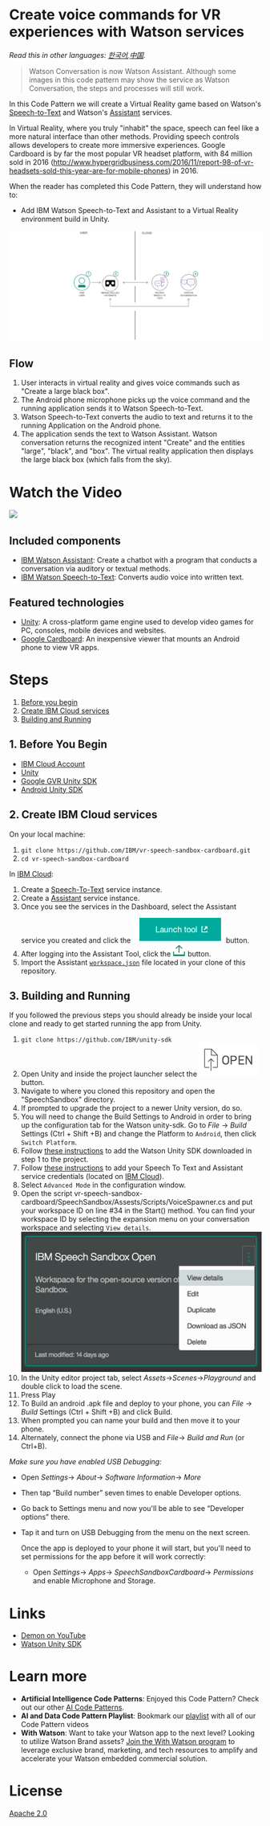 # Create voice commands for VR experiences with Watson services

*Read this in other languages: [한국어](README-ko.md),[中国](README-cn.md).*

> Watson Conversation is now Watson Assistant. Although some images in this code pattern may show the service as Watson Conversation, the steps and processes will still work.

In this Code Pattern we will create a Virtual Reality game based on Watson's [Speech-to-Text](https://www.ibm.com/watson/developercloud/speech-to-text.html) and Watson's [Assistant](https://www.ibm.com/watson/developercloud/conversation.html) services.

In Virtual Reality, where you truly "inhabit" the space, speech can feel like a more natural interface than other methods. Providing speech controls allows developers to create more immersive experiences. Google Cardboard is by far the most popular VR headset platform, with 84 million sold in 2016 (http://www.hypergridbusiness.com/2016/11/report-98-of-vr-headsets-sold-this-year-are-for-mobile-phones) in 2016.

When the reader has completed this Code Pattern, they will understand how to:

* Add IBM Watson Speech-to-Text and Assistant to a Virtual Reality environment build in Unity.

![](doc/source/images/architecture.png)

## Flow

1. User interacts in virtual reality and gives voice commands such as "Create a large black box".
2. The Android phone microphone picks up the voice command and the running application sends it to Watson Speech-to-Text.
3. Watson Speech-to-Text converts the audio to text and returns it to the running Application on the Android phone.
4. The application sends the text to Watson Assistant. Watson conversation returns the recognized intent "Create" and the entities "large", "black", and "box". The virtual reality application then displays the large black box (which falls from the sky).

# Watch the Video

[![](http://img.youtube.com/vi/rZFpUpy4y0g/0.jpg)](https://www.youtube.com/watch?v=rZFpUpy4y0g)

## Included components

* [IBM Watson Assistant](https://www.ibm.com/watson/developercloud/conversation.html): Create a chatbot with a program that conducts a conversation via auditory or textual methods.
* [IBM Watson Speech-to-Text](https://www.ibm.com/watson/developercloud/speech-to-text.html): Converts audio voice into written text.

## Featured technologies

* [Unity](https://unity3d.com/): A cross-platform game engine used to develop video games for PC, consoles, mobile devices and websites.
* [Google Cardboard](https://vr.google.com/cardboard/): An inexpensive viewer that mounts an Android phone to view VR apps.

# Steps

1. [Before you begin](#1-before-you-begin)
2. [Create IBM Cloud services](#2-create-ibm-cloud-services)
3. [Building and Running](#3-building-and-running)

## 1. Before You Begin

* [IBM Cloud Account](http://ibm.biz/Bdimr6)
* [Unity](https://unity3d.com/get-unity/download)
* [Google GVR Unity SDK](https://developers.google.com/vr/unity/get-started)
* [Android Unity SDK](https://docs.unity3d.com/Manual/android-sdksetup.html)

## 2. Create IBM Cloud services

On your local machine:
1. `git clone https://github.com/IBM/vr-speech-sandbox-cardboard.git`
2. `cd vr-speech-sandbox-cardboard`

In [IBM Cloud](https://console.ng.bluemix.net/):

1. Create a [Speech-To-Text](https://console.ng.bluemix.net/catalog/speech-to-text/) service instance.
2. Create a [Assistant](https://console.ng.bluemix.net/catalog/services/conversation/) service instance.
3. Once you see the services in the Dashboard, select the Assistant service you created and click the !["Launch Tool"](/doc/source/images/workspace_launch.png?raw=true) button.
4. After logging into the Assistant Tool, click the !["Import"](/doc/source/images/import_icon.png?raw=true) button.
5. Import the Assistant [`workspace.json`](data/workspace.json) file located in your clone of this repository.

## 3. Building and Running

If you followed the previous steps you should already be inside your local clone and ready to get started running the app from Unity.

1. `git clone https://github.com/IBM/unity-sdk`
2. Open Unity and inside the project launcher select the ![Open](doc/source/images/unity_open.png?raw=true) button.
3. Navigate to where you cloned this repository and open the "SpeechSandbox" directory.
4. If prompted to upgrade the project to a newer Unity version, do so.
5. You will need to change the Build Settings to Android in order to bring up the configuration tab for the Watson unity-sdk. Go to _File_ -> _Build_ Settings (Ctrl + Shift +B) and change the Platform to `Android`, then click `Switch Platform`.
6. Follow [these instructions](https://github.com/IBM/unity-sdk#getting-the-watson-sdk-and-adding-it-to-unity) to add the Watson Unity SDK downloaded in step 1 to the project.
7. Follow [these instructions](https://github.com/IBM/unity-sdk#configuring-your-service-credentials) to add your Speech To Text and Assistant service credentials (located on [IBM Cloud](https://console.ng.bluemix.net/)).
8. Select `Advanced Mode` in the configuration window.
9. Open the script vr-speech-sandbox-cardboard/SpeechSandbox/Assests/Scripts/VoiceSpawner.cs and put your workspace ID on line #34 in the Start() method.
 You can find your workspace ID by selecting the expansion menu on your conversation workspace and selecting `View details`.
    ![View Details Location](doc/source/images/workspace_details.png?raw=true)
10. In the Unity editor project tab, select _Assets_->_Scenes_->_Playground_ and double click to load the scene.
11. Press Play
12. To Build an android .apk file and deploy to your phone, you can _File_ -> _Build_ Settings (Ctrl + Shift +B) and click Build.
13. When prompted you can name your build and then move it to your phone.
14. Alternately, connect the phone via USB and _File_-> _Build and Run_ (or Ctrl+B).

   *Make sure you have enabled USB Debugging:*

* Open _Settings_-> _About_-> _Software Information_-> _More_

* Then tap “Build number” seven times to enable Developer options.

* Go back to Settings menu and now you'll be able to see “Developer options” there.

* Tap it and turn on USB Debugging from the menu on the next screen.

   Once the app is deployed to your phone it will start, but you'll need to set permissions for the app before it will work correctly:

  * Open _Settings_-> _Apps_-> _SpeechSandboxCardboard_-> _Permissions_ and enable Microphone and Storage.

# Links

* [Demon on YouTube](https://www.youtube.com/watch?v=rZFpUpy4y0g)
* [Watson Unity SDK](https://github.com/IBM/unity-sdk)

# Learn more

* **Artificial Intelligence Code Patterns**: Enjoyed this Code Pattern? Check out our other [AI Code Patterns](https://developer.ibm.com/code/technologies/artificial-intelligence/).
* **AI and Data Code Pattern Playlist**: Bookmark our [playlist](https://www.youtube.com/playlist?list=PLzUbsvIyrNfknNewObx5N7uGZ5FKH0Fde) with all of our Code Pattern videos
* **With Watson**: Want to take your Watson app to the next level? Looking to utilize Watson Brand assets? [Join the With Watson program](https://www.ibm.com/watson/with-watson/) to leverage exclusive brand, marketing, and tech resources to amplify and accelerate your Watson embedded commercial solution.

# License

[Apache 2.0](LICENSE)
